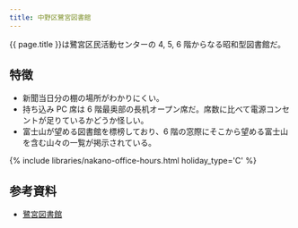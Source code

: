 ```yaml
---
title: 中野区鷺宮図書館
---
```


{{ page.title }}は鷺宮区民活動センターの 4, 5, 6 階からなる昭和型図書館だ。

## 特徴

* 新聞当日分の棚の場所がわかりにくい。
* 持ち込み PC 席は 6 階最奥部の長机オープン席だ。席数に比べて電源コンセントが足りているかどうか怪しい。
* 富士山が望める図書館を標榜しており、6 階の窓際にそこから望める富士山を含む山々の一覧が掲示されている。

{% include libraries/nakano-office-hours.html holiday_type='C' %}

## 参考資料

* [鷺宮図書館](https://www3.city.tokyo-nakano.lg.jp/TOSHO/introduction/KAN05.html)
